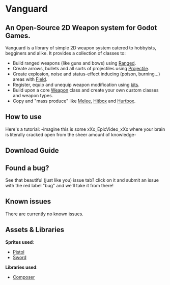 # Vanguard

## An Open-Source 2D Weapon system for Godot Games.

Vanguard is a library of simple 2D weapon system catered to hobbyists, begginers and alike. It provides a collection of classes to:
* Build ranged weapons (like guns and bows) using [Ranged](https://github.com/VargaDot/Vanguard/blob/main/blueprints/ranged/ranged.gd).
* Create arrows, bullets and all sorts of projectiles using [Projectile](https://github.com/VargaDot/Vanguard/blob/main/blueprints/projectile/projectile.gd).
* Create explosion, noise and status-effect inducing (poison, burning...) areas with [Field](https://github.com/VargaDot/Vanguard/blob/main/blueprints/field/field.gd).
* Register, equip and unequip weapon modification using [kits](https://github.com/VargaDot/Vanguard/tree/main/kits).
* Build upon a core [Weapon](https://github.com/VargaDot/Vanguard/blob/main/blueprints/weapon/weapon.gd) class and create your own custom classes and weapon types.
* Copy and "mass produce" like [Melee](https://github.com/VargaDot/Vanguard/blob/main/blueprints/melee/melee.tscn), [Hitbox](https://github.com/VargaDot/Vanguard/blob/main/blueprints/hitbox/hitbox.gd) and [Hurtbox](https://github.com/VargaDot/Vanguard/blob/main/blueprints/hurtbox/hurtbox.gd).

## How to use
Here's a tutorial: -imagine this is some xXx_EpicVideo_xXx where your brain is literally cracked open from the sheer amount of knowledge-

## Download Guide

## Found a bug?
See that beautiful (just like you) issue tab? click on it and submit an issue with the red label "bug" and we'll take it from there!

## Known issues
There are currently no known issues.

## Assets & Libraries
**Sprites used**:
* [Pistol](https://opengameart.org/content/gun-glock-26-gen5-9mm-vector)
* [Sword](https://opengameart.org/content/2d-pixel-weapons)

**Libraries used**:
* [Composer](https://github.com/Sparrowworks/ComposerGodot)
